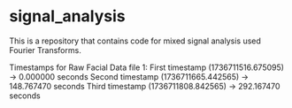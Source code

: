 # signal_analysis
This is a repository that contains code for mixed signal analysis used Fourier Transforms.

Timestamps for Raw Facial Data file 1:
First timestamp (1736711516.675095) → 0.000000 seconds
Second timestamp (1736711665.442565) → 148.767470 seconds
Third timestamp (1736711808.842565) → 292.167470 seconds